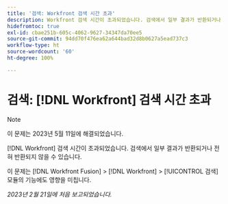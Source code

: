 ```yaml
---
title: '검색: Workfront 검색 시간 초과'
description: Workfront 검색 시간이 초과되었습니다. 검색에서 일부 결과가 반환되거나 전혀 반환되지 않을 수 있습니다.
hidefromtoc: true
exl-id: cbae251b-605c-4062-9627-34347da70ee5
source-git-commit: 94dd70f476ea62a644bad32d8b0627a5ead737c3
workflow-type: ht
source-wordcount: '60'
ht-degree: 100%

---
```


# 검색: [!DNL Workfront] 검색 시간 초과

<!--this issue is on WF and WFF TOCs. Valid issue, won't fix-->

>[!NOTE]
>
>이 문제는 2023년 5월 11일에 해결되었습니다.

[!DNL Workfront] 검색 시간이 초과되었습니다. 검색에서 일부 결과가 반환되거나 전혀 반환되지 않을 수 있습니다.

이 문제는 [!DNL Workfront Fusion] > [!DNL Workfront] > [!UICONTROL 검색] 모듈의 기능에도 영향을 미칩니다.

_2023년 2월 21일에 처음 보고되었습니다._
